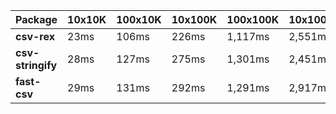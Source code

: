 | Package | 10x10K | 100x10K | 10x100K | 100x100K | 10x1000K 
|---------|---|---|---|---|---
| **csv-rex** | 23ms | 106ms | 226ms | 1,117ms | 2,551ms 
| **csv-stringify** | 28ms | 127ms | 275ms | 1,301ms | 2,451ms 
| **fast-csv** | 29ms | 131ms | 292ms | 1,291ms | 2,917ms 
